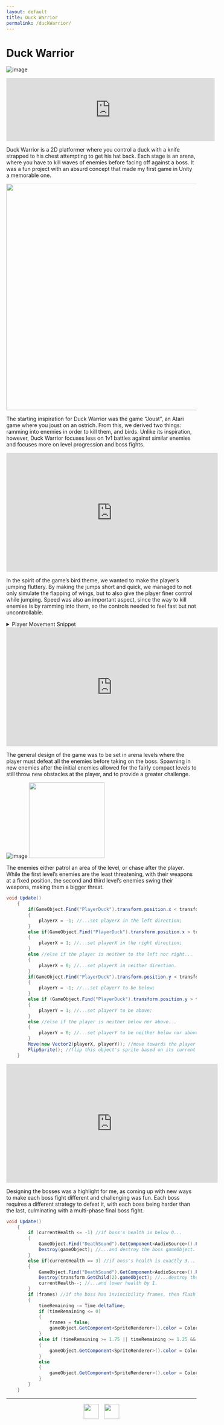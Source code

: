 ```yaml
---
layout: default
title: Duck Warrior
permalink: /duckWarrior/
---
```

<link rel="shortcut icon" type="image/x-icon" href="./images/favicon.ico">

<h1 id="titleSection"></h1>

# Duck Warrior
![image](./images/duckWarriorIcon2.jpg)
<iframe src="https://itch.io/embed/1020257" height="167" width="552" frameborder="0"><a href="https://cameronlevine.itch.io/duck-warrior">Duck Warrior by cameronlevine</a></iframe>

Duck Warrior is a 2D platformer where you control a duck with a knife strapped to his chest attempting to get his hat back. Each stage is an arena, where you have to kill waves of enemies before facing off against a boss. It was a fun project with an absurd concept that made my first game in Unity a memorable one.

<img src="/./images/dWConceptArt.jpg" style="height: 600px;">

The starting inspiration for Duck Warrior was the game “Joust”, an Atari game where you joust on an ostrich. From this, we derived two things: ramming into enemies in order to kill them, and birds. Unlike its inspiration, however, Duck Warrior focuses less on 1v1 battles against similar enemies and focuses more on level progression and boss fights. 

<iframe width="560" height="315" src="https://www.youtube.com/embed/ouqM6Q7Ffyk" title="YouTube video player" frameborder="0" allow="accelerometer; autoplay; clipboard-write; encrypted-media; gyroscope; picture-in-picture" allowfullscreen></iframe>

In the spirit of the game’s bird theme, we wanted to make the player’s jumping fluttery. By making the jumps short and quick, we managed to not only simulate the flapping of wings, but to also give the player finer control while jumping. Speed was also an important aspect, since the way to kill enemies is by ramming into them, so the controls needed to feel fast but not uncontrollable.

<details><summary>Player Movement Snippet</summary>
{% highlight csharp %}
public void Move(Vector2 direction) //function that handles the player movement, as well as movement animations.
    {
        if (Mathf.Abs(direction.x) > .01f) //if input in the x direction is detected...
        {
            rb.velocity = new Vector2(moveSpeed * direction.x, rb.velocity.y); //...add velocity in that direction...
            playerAnimator.SetBool("walkingRight", true); //...and play the walking animation.
        }
        else //if no input is detected...
        {
            rb.velocity = new Vector2(0f, rb.velocity.y); //...stop any x movement...
            playerAnimator.SetBool("walkingRight", false); //...stop the walking animation...
            playerAnimator.SetBool("jumping", false); //...and stop the jumping animation.
        }
        if (Input.GetKeyDown("j")) //if the j key is pressed...
        {
            rb.AddForce(new Vector2(0, 3), ForceMode2D.Impulse); //...add upward force to make the player jump...
            playerAnimator.SetBool("jumping", true); //...and play the jumping animation.
        }
    }
{% endhighlight %}
</details>
    
<iframe width="560" height="315" src="https://www.youtube.com/embed/dHgzYQ4i3-o" title="YouTube video player" frameborder="0" allow="accelerometer; autoplay; clipboard-write; encrypted-media; gyroscope; picture-in-picture" allowfullscreen></iframe>

The general design of the game was to be set in arena levels where the player must defeat all the enemies before taking on the boss. Spawning in new enemies after the initial enemies allowed for the fairly compact levels to still throw new obstacles at the player, and to provide a greater challenge. 

![image](./images/dWPidgeon.gif)
<img src="/./images/dWRobin.gif" style="height: 200px;">

The enemies either patrol an area of the level, or chase after the player. While the first level’s enemies are the least threatening, with their weapons at a fixed position, the second and third level’s enemies swing their weapons, making them a bigger threat. 

```C#
void Update()
    {
        if(GameObject.Find("PlayerDuck").transform.position.x < transform.position.x) //if the player is to the left...
        {
            playerX = -1; //...set playerX in the left direction;
        }
        else if(GameObject.Find("PlayerDuck").transform.position.x > transform.position.x) //else if the player is to the right...
        {
            playerX = 1; //...set playerX in the right direction;
        }
        else //else if the player is neither to the left nor right...
        {
            playerX = 0; //...set playerX in neither direction.
        }
        if(GameObject.Find("PlayerDuck").transform.position.y < transform.position.y) //if the player is below...
        {
            playerY = -1; //...set playerY to be below;
        }
        else if (GameObject.Find("PlayerDuck").transform.position.y > transform.position.y) //else if the player is above...
        {
            playerY = 1; //...set playerY to be above;
        }
        else //else if the player is neither below nor above...
        {
            playerY = 0; //...set playerY to be neither below nor above.
        }
        Move(new Vector2(playerX, playerY)); //move towards the player based on their x and y directions relative to this object.
        FlipSprite(); //flip this object's sprite based on its current movement.
    }
```

<iframe width="560" height="315" src="https://www.youtube.com/embed/Xb2TY1SBMlI" title="YouTube video player" frameborder="0" allow="accelerometer; autoplay; clipboard-write; encrypted-media; gyroscope; picture-in-picture" allowfullscreen></iframe>

Designing the bosses was a highlight for me, as coming up with new ways to make each boss fight different and challenging was fun. Each boss requires a different strategy to defeat it, with each boss being harder than the last, culminating with a multi-phase final boss fight. 

```C#
void Update()
    {
        if (currentHealth <= -1) //if boss's health is below 0...
        {
            GameObject.Find("DeathSound").GetComponent<AudioSource>().Play(); //...play the boss death sound...
            Destroy(gameObject); //...and destroy the boss gameObject.
        } 
        else if(currentHealth == 3) //if boss's health is exactly 3...
        {
            GameObject.Find("DeathSound").GetComponent<AudioSource>().Play(); //...play the boss death sound...
            Destroy(transform.GetChild(2).gameObject); //...destroy the first-phase weapon (in this case, the falcon)...
            currentHealth--; //...and lower health by 1.
        }
        if (frames) //if the boss has invincibility frames, then flash the sprite red and white repeatedly until the time limit is up.
        {
            timeRemaining -= Time.deltaTime;
            if (timeRemaining <= 0)
            {
                frames = false;
                gameObject.GetComponent<SpriteRenderer>().color = Color.white;
            }
            else if (timeRemaining >= 1.75 || timeRemaining >= 1.25 && timeRemaining <= 1.5 || timeRemaining >= 0.75 && timeRemaining <= 1.0 || timeRemaining >= 0.25                      && timeRemaining <= 0.5)
            {
                gameObject.GetComponent<SpriteRenderer>().color = Color.red;
            }
            else
            {
                gameObject.GetComponent<SpriteRenderer>().color = Color.white;
            }
        }
    }
```

<hr>

<div style="text-align: center;">
  <a href="mailto:chaotixlevine@gmail.com"><img src="/./images/mail.png" style="height: 40px; margin: auto; padding-right: 10px;"></a>
  <a href="https://www.linkedin.com/in/cameron-levine-930242214"><img src="/./images/LI-In-Bug.png" style="height: 40px;"></a>
</div>
